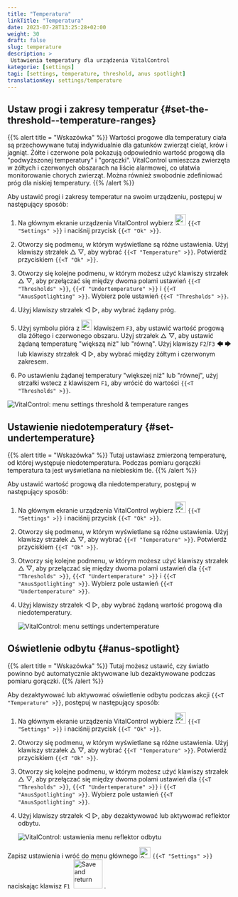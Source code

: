 ```yaml
---
title: "Temperatura"
linkTitle: "Temperatura"
date: 2023-07-28T13:25:28+02:00
weight: 30
draft: false
slug: temperature
description: >
 Ustawienia temperatury dla urządzenia VitalControl
kategorie: [settings]
tagi: [settings, temperature, threshold, anus spotlight]
translationKey: settings/temperature
---
```

## Ustaw progi i zakresy temperatur {#set-the-threshold--temperature-ranges}
{{% alert title = "Wskazówka" %}}
Wartości progowe dla temperatury ciała są przechowywane tutaj indywidualnie dla gatunków zwierząt cieląt, krów i jagniąt. Żółte i czerwone pola pokazują odpowiednio wartość progową dla "podwyższonej temperatury" i "gorączki". VitalControl umieszcza zwierzęta w żółtych i czerwonych obszarach na liście alarmowej, co ułatwia monitorowanie chorych zwierząt. Można również swobodnie zdefiniować próg dla niskiej temperatury.
{{% /alert %}}

Aby ustawić progi i zakresy temperatur na swoim urządzeniu, postępuj w następujący sposób:

1. Na głównym ekranie urządzenia VitalControl wybierz <img src="/icons/gear.svg" width="25" align="bottom" alt="Settings" /> `{{<T "Settings" >}}` i naciśnij przycisk `{{<T "Ok" >}}`.

2. Otworzy się podmenu, w którym wyświetlane są różne ustawienia. Użyj klawiszy strzałek △ ▽, aby wybrać `{{<T "Temperature" >}}`. Potwierdź przyciskiem `{{<T "Ok" >}}`.

3. Otworzy się kolejne podmenu, w którym możesz użyć klawiszy strzałek △ ▽, aby przełączać się między dwoma polami ustawień `{{<T "Thresholds" >}}`, `{{<T "Undertemperature" >}}` i `{{<T "AnusSpotlighting" >}}`. Wybierz pole ustawień `{{<T "Thresholds" >}}`.

4. Użyj klawiszy strzałek ◁ ▷, aby wybrać żądany próg.

5. Użyj symbolu pióra z <img src="/icons/actions/edit.svg" width="24" align="bottom" alt="Bearbeiten" /> klawiszem `F3`, aby ustawić wartość progową dla żółtego i czerwonego obszaru. Użyj strzałek △ ▽, aby ustawić żądaną temperaturę "większą niż" lub "równą". Użyj klawiszy `F2`/`F3` 🡄 🡆 lub klawiszy strzałek ◁ ▷, aby wybrać między żółtym i czerwonym zakresem.

6. Po ustawieniu żądanej temperatury "większej niż" lub "równej", użyj strzałki wstecz z klawiszem `F1`, aby wrócić do wartości `{{<T "Thresholds" >}}`.

![VitalControl: menu settings threshold & temperature ranges](../images/threshold.png "Threshold & Temperature ranges")

## Ustawienie niedotemperatury {#set-undertemperature}
{{% alert title = "Wskazówka" %}}
Tutaj ustawiasz zmierzoną temperaturę, od której występuje niedotemperatura. Podczas pomiaru gorączki temperatura ta jest wyświetlana na niebieskim tle.
{{% /alert %}}

Aby ustawić wartość progową dla niedotemperatury, postępuj w następujący sposób:

1. Na głównym ekranie urządzenia VitalControl wybierz <img src="/icons/gear.svg" width="25" align="bottom" alt="Ustawienia" /> `{{<T "Settings" >}}` i naciśnij przycisk `{{<T "Ok" >}}`.

2. Otworzy się podmenu, w którym wyświetlane są różne ustawienia. Użyj klawiszy strzałek △ ▽, aby wybrać `{{<T "Temperature" >}}`. Potwierdź przyciskiem `{{<T "Ok" >}}`.

3. Otworzy się kolejne podmenu, w którym możesz użyć klawiszy strzałek △ ▽, aby przełączać się między dwoma polami ustawień dla `{{<T "Thresholds" >}}`, `{{<T "Undertemperature" >}}` i `{{<T "AnusSpotlighting" >}}`. Wybierz pole ustawień `{{<T "Undertemperature" >}}`.

4. Użyj klawiszy strzałek ◁ ▷, aby wybrać żądaną wartość progową dla niedotemperatury.

    ![VitalControl: menu settings undertemperature](../images/undertemperature.png "Undertemperature")

## Oświetlenie odbytu {#anus-spotlight}
{{% alert title = "Wskazówka" %}}
Tutaj możesz ustawić, czy światło powinno być automatycznie aktywowane lub dezaktywowane podczas pomiaru gorączki.
{{% /alert %}}

Aby dezaktywować lub aktywować oświetlenie odbytu podczas akcji `{{<T "Temperature" >}}`, postępuj w następujący sposób:

1. Na głównym ekranie urządzenia VitalControl wybierz <img src="/icons/gear.svg" width="25" align="bottom" alt="Ustawienia" /> `{{<T "Settings" >}}` i naciśnij przycisk `{{<T "Ok" >}}`.

2. Otworzy się podmenu, w którym wyświetlane są różne ustawienia. Użyj klawiszy strzałek △ ▽, aby wybrać `{{<T "Temperature" >}}`. Potwierdź przyciskiem `{{<T "Ok" >}}`.

3. Otworzy się kolejne podmenu, w którym możesz użyć klawiszy strzałek △ ▽, aby przełączać się między dwoma polami ustawień dla `{{<T "Thresholds" >}}`, `{{<T "Undertemperature" >}}` i `{{<T "AnusSpotlighting" >}}`. Wybierz pole ustawień `{{<T "AnusSpotlighting" >}}`.

4. Użyj klawiszy strzałek ◁ ▷, aby dezaktywować lub aktywować reflektor odbytu.

    ![VitalControl: ustawienia menu reflektor odbytu](../images/anusspotlight.png "Reflektor odbytu")

Zapisz ustawienia i wróć do menu głównego <img src="/icons/gear.svg" width="25" align="bottom" alt="Settings" /> `{{<T "Settings" >}}` naciskając klawisz `F1` &nbsp;<img src="/icons/footer/save_exit.svg" width="65" align="bottom" alt="Save and return" />&nbsp;.
